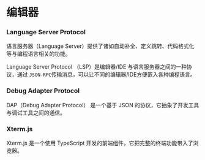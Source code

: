# 编辑器

### Language Server Protocol

语言服务器（Language Server）提供了诸如自动补全、定义跳转、代码格式化等与编程语言相关的功能。

Language Server Protocol （LSP）是编辑器/IDE 与语言服务器之间的一种协议，通过 `JSON-RPC`传输消息，可以让不同的编辑器/IDE方便嵌入各种编程语言。

### Debug Adapter Protocol

DAP（Debug Adapter Protocol） 是一个基于 JSON 的协议，它抽象了开发工具与调试工具之间的通信。

### Xterm.js

Xterm.js 是一个使用 TypeScript 开发的前端组件，它把完整的终端功能带入了浏览器。
